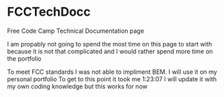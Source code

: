 # FCCTechDocc
Free Code Camp Technical Documentation page

I am propably not going to spend the most time on this page to start with because it is not that complicated and I would rather spend more time on the portfolio

To meet FCC standards I was not able to impliment BEM. I will use it on my personal portfolio
To get to this point it took me  1:23:07 I will update it with my own coding knowledge but this works for now
